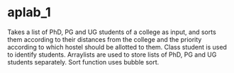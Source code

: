 # aplab_1
Takes a list of PhD, PG and UG students of a college as input, and sorts them according to their distances from the college and the priority according to which hostel should be allotted to them. Class student is used to identify students. Arraylists are used to store lists of PhD, PG and UG students separately. Sort function uses bubble sort. 
